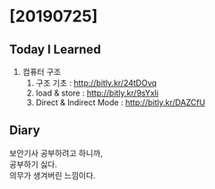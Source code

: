 # [20190725] 

## Today I Learned
1. 컴퓨터 구조
   1. 구조 기초 : http://bitly.kr/24tDOvq
   1. load & store : http://bitly.kr/9sYxli
   1. Direct & Indirect Mode : http://bitly.kr/DAZCfU

## Diary
보안기사 공부하려고 하니까, <br>
공부하기 싫다. <br>
의무가 생겨버린 느낌이다. <br>